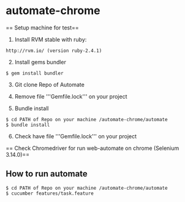 # automate-chrome
== Setup machine for test==

1. Install RVM stable with ruby:
```
http://rvm.io/ (version ruby-2.4.1)
```

2. Install gems bundler
``` 
$ gem install bundler
``` 

3. Git clone Repo of Automate

4. Remove file '''Gemfile.lock''' on your project

5. Bundle install

``` 
$ cd PATH of Repo on your machine /automate-chrome/automate
$ bundle install
```


6. Check have file '''Gemfile.lock''' on your project

== Check Chromedriver for run web-automate on chrome (Selenium 3.14.0)==

## How to run automate
``` 
$ cd PATH of Repo on your machine /automate-chrome/automate
$ cucumber features/task.feature
```
